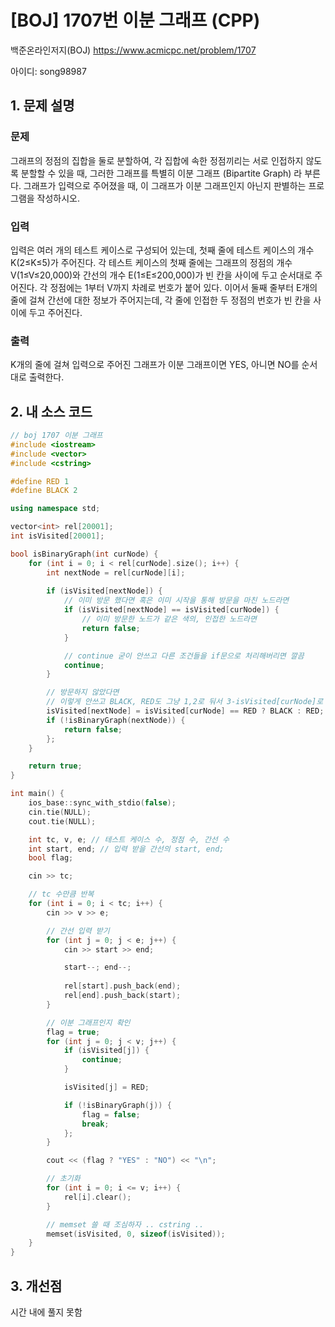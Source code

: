 # [BOJ] 1707번 이분 그래프 (CPP)

백준온라인저지(BOJ) https://www.acmicpc.net/problem/1707

아이디: song98987



## 1. 문제 설명

### 문제

그래프의 정점의 집합을 둘로 분할하여, 각 집합에 속한 정점끼리는 서로 인접하지 않도록 분할할 수 있을 때, 그러한 그래프를 특별히 이분 그래프 (Bipartite Graph) 라 부른다.
그래프가 입력으로 주어졌을 때, 이 그래프가 이분 그래프인지 아닌지 판별하는 프로그램을 작성하시오.

### 입력

입력은 여러 개의 테스트 케이스로 구성되어 있는데, 첫째 줄에 테스트 케이스의 개수 K(2≤K≤5)가 주어진다. 각 테스트 케이스의 첫째 줄에는 그래프의 정점의 개수 V(1≤V≤20,000)와 간선의 개수 E(1≤E≤200,000)가 빈 칸을 사이에 두고 순서대로 주어진다. 각 정점에는 1부터 V까지 차례로 번호가 붙어 있다. 이어서 둘째 줄부터 E개의 줄에 걸쳐 간선에 대한 정보가 주어지는데, 각 줄에 인접한 두 정점의 번호가 빈 칸을 사이에 두고 주어진다.

### 출력

K개의 줄에 걸쳐 입력으로 주어진 그래프가 이분 그래프이면 YES, 아니면 NO를 순서대로 출력한다.


## 2. 내 소스 코드

```c++
// boj 1707 이분 그래프
#include <iostream>
#include <vector>
#include <cstring>

#define RED 1
#define BLACK 2

using namespace std;

vector<int> rel[20001];
int isVisited[20001];

bool isBinaryGraph(int curNode) {
    for (int i = 0; i < rel[curNode].size(); i++) {
        int nextNode = rel[curNode][i];
        
        if (isVisited[nextNode]) {
            // 이미 방문 했다면 혹은 이미 시작을 통해 방문을 마친 노드라면
            if (isVisited[nextNode] == isVisited[curNode]) {
                // 이미 방문한 노드가 같은 색의, 인접한 노드라면
                return false;
            }

            // continue 굳이 안쓰고 다른 조건들을 if문으로 처리해버리면 깔끔
            continue;
        }

        // 방문하지 않았다면
        // 이렇게 안쓰고 BLACK, RED도 그냥 1,2로 둬서 3-isVisited[curNode]로 하면됨
        isVisited[nextNode] = isVisited[curNode] == RED ? BLACK : RED;
        if (!isBinaryGraph(nextNode)) {
            return false;
        };
    }

    return true;
}

int main() {
    ios_base::sync_with_stdio(false); 
    cin.tie(NULL); 
    cout.tie(NULL);

    int tc, v, e; // 테스트 케이스 수, 정점 수, 간선 수
    int start, end; // 입력 받을 간선의 start, end;
    bool flag;

    cin >> tc;

    // tc 수만큼 반복
    for (int i = 0; i < tc; i++) {
        cin >> v >> e;

        // 간선 입력 받기
        for (int j = 0; j < e; j++) {
            cin >> start >> end;

            start--; end--;
            
            rel[start].push_back(end);
            rel[end].push_back(start);
        }

        // 이분 그래프인지 확인
        flag = true;
        for (int j = 0; j < v; j++) {
            if (isVisited[j]) {
                continue;
            }

            isVisited[j] = RED;

            if (!isBinaryGraph(j)) {
                flag = false;
                break;
            };
        }

        cout << (flag ? "YES" : "NO") << "\n";

        // 초기화
        for (int i = 0; i <= v; i++) {
            rel[i].clear();
        }

        // memset 쓸 때 조심하자 .. cstring ..
        memset(isVisited, 0, sizeof(isVisited));
    }
}
```

## 3. 개선점

시간 내에 풀지 못함